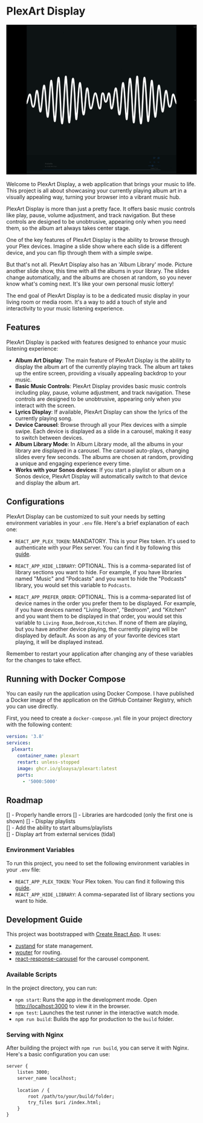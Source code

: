 # PlexArt Display

![PlexArt Display](./plexart.png)

Welcome to PlexArt Display, a web application that brings your music to life. This project is all about showcasing your currently playing album art in a visually appealing way, turning your browser into a vibrant music hub.

PlexArt Display is more than just a pretty face. It offers basic music controls like play, pause, volume adjustment, and track navigation. But these controls are designed to be unobtrusive, appearing only when you need them, so the album art always takes center stage.

One of the key features of PlexArt Display is the ability to browse through your Plex devices. Imagine a slide show where each slide is a different device, and you can flip through them with a simple swipe.

But that's not all. PlexArt Display also has an 'Album Library' mode. Picture another slide show, this time with all the albums in your library. The slides change automatically, and the albums are chosen at random, so you never know what's coming next. It's like your own personal music lottery!

The end goal of PlexArt Display is to be a dedicated music display in your living room or media room. It's a way to add a touch of style and interactivity to your music listening experience.

## Features

PlexArt Display is packed with features designed to enhance your music listening experience:

- **Album Art Display**: The main feature of PlexArt Display is the ability to display the album art of the currently playing track. 
The album art takes up the entire screen, providing a visually appealing backdrop to your music.
- **Basic Music Controls**: PlexArt Display provides basic music controls including play, pause, volume adjustment, and track navigation.
These controls are designed to be unobtrusive, appearing only when you interact with the screen.
- **Lyrics Display**: If available, PlexArt Display can show the lyrics of the currently playing song.
- **Device Carousel**: Browse through all your Plex devices with a simple swipe. 
Each device is displayed as a slide in a carousel, making it easy to switch between devices.
- **Album Library Mode**: In Album Library mode, all the albums in your library are displayed in a carousel.
The carousel auto-plays, changing slides every few seconds. The albums are chosen at random, providing a unique and engaging experience every time.
- **Works with your Sonos devices**: If you start a playlist or album on a Sonos device, PlexArt Display will automatically switch to that device and display the album art.

## Configurations

PlexArt Display can be customized to suit your needs by setting environment variables in your `.env` file. Here's a brief explanation of each one:

- `REACT_APP_PLEX_TOKEN`: MANDATORY. This is your Plex token. It's used to authenticate with your Plex server. 
You can find it by following this [guide](https://support.plex.tv/articles/204059436-finding-an-authentication-token-x-plex-token/).

- `REACT_APP_HIDE_LIBRARY`: OPTIONAL. This is a comma-separated list of library sections you want to hide.
For example, if you have libraries named "Music" and "Podcasts" and you want to hide the "Podcasts" library, you would set this variable to `Podcasts`.

- `REACT_APP_PREFER_ORDER`: OPTIONAL. This is a comma-separated list of device names in the order you prefer them to be displayed.
For example, if you have devices named "Living Room", "Bedroom", and "Kitchen" and you want them to be displayed in that order,
you would set this variable to `Living Room,Bedroom,Kitchen`. If none of them are playing, but you have another device playing,
the currently playing will be displayed by default. As soon as any of your favorite devices start playing, it will be displayed instead.

Remember to restart your application after changing any of these variables for the changes to take effect.

## Running with Docker Compose

You can easily run the application using Docker Compose.
I have published a Docker image of the application on the GitHub Container Registry, which you can use directly.

First, you need to create a `docker-compose.yml` file in your project directory with the following content:

```yaml
version: '3.8'
services:
  plexart:
    container_name: plexart
    restart: unless-stopped
    image: ghcr.io/gloaysa/plexart:latest
    ports:
      - '5000:5000'
```

## Roadmap
[] - Properly handle errors
[] - Libraries are hardcoded (only the first one is shown)
[] - Display playlists  
[] - Add the ability to start albums/playlists  
[] - Display art from external services (tidal)  

### Environment Variables

To run this project, you need to set the following environment variables in your `.env` file:

- `REACT_APP_PLEX_TOKEN`: Your Plex token. You can find it following this [guide](https://support.plex.tv/articles/204059436-finding-an-authentication-token-x-plex-token/).
- `REACT_APP_HIDE_LIBRARY`: A comma-separated list of library sections you want to hide.

## Development Guide

This project was bootstrapped with [Create React App](https://github.com/facebook/create-react-app).
It uses:

- [zustand](https://github.com/pmndrs/zustand) for state management.
- [wouter](https://github.com/molefrog/wouter) for routing.
- [react-response-carousel](https://github.com/leandrowd/react-responsive-carousel) for the carousel component.

### Available Scripts

In the project directory, you can run:

- `npm start`: Runs the app in the development mode. Open [http://localhost:3000](http://localhost:3000) to view it in the browser.
- `npm test`: Launches the test runner in the interactive watch mode.
- `npm run build`: Builds the app for production to the `build` folder.

### Serving with Nginx

After building the project with `npm run build`, you can serve it with Nginx. Here's a basic configuration you can use:

```nginx
server {
    listen 3000;
    server_name localhost;

    location / {
        root /path/to/your/build/folder;
        try_files $uri /index.html;
    }
}
```

